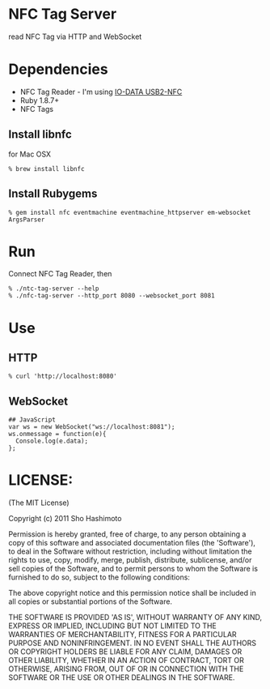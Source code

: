 NFC Tag Server
==============
read NFC Tag via HTTP and WebSocket


Dependencies
============
* NFC Tag Reader - I'm using [IO-DATA USB2-NFC](http://www.amazon.co.jp/exec/obidos/ASIN/B001992ZS6/shokai-22)
* Ruby 1.8.7+
* NFC Tags


Install libnfc
--------------

for Mac OSX

    % brew install libnfc

Install Rubygems
------------

    % gem install nfc eventmachine eventmachine_httpserver em-websocket ArgsParser


Run
===

Connect NFC Tag Reader, then

    % ./ntc-tag-server --help
    % ./nfc-tag-server --http_port 8080 --websocket_port 8081


Use
===

HTTP
----

    % curl 'http://localhost:8080'


WebSocket
---------

    ## JavaScript
    var ws = new WebSocket("ws://localhost:8081");
    ws.onmessage = function(e){
      Console.log(e.data);
    };


LICENSE:
========

(The MIT License)

Copyright (c) 2011 Sho Hashimoto

Permission is hereby granted, free of charge, to any person obtaining
a copy of this software and associated documentation files (the
'Software'), to deal in the Software without restriction, including
without limitation the rights to use, copy, modify, merge, publish,
distribute, sublicense, and/or sell copies of the Software, and to
permit persons to whom the Software is furnished to do so, subject to
the following conditions:

The above copyright notice and this permission notice shall be
included in all copies or substantial portions of the Software.

THE SOFTWARE IS PROVIDED 'AS IS', WITHOUT WARRANTY OF ANY KIND,
EXPRESS OR IMPLIED, INCLUDING BUT NOT LIMITED TO THE WARRANTIES OF
MERCHANTABILITY, FITNESS FOR A PARTICULAR PURPOSE AND NONINFRINGEMENT.
IN NO EVENT SHALL THE AUTHORS OR COPYRIGHT HOLDERS BE LIABLE FOR ANY
CLAIM, DAMAGES OR OTHER LIABILITY, WHETHER IN AN ACTION OF CONTRACT,
TORT OR OTHERWISE, ARISING FROM, OUT OF OR IN CONNECTION WITH THE
SOFTWARE OR THE USE OR OTHER DEALINGS IN THE SOFTWARE.